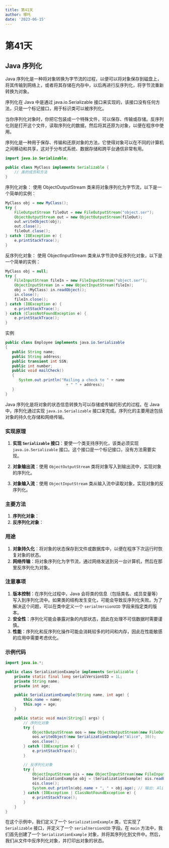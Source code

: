 ```yaml
---
title: 第41天
author: 哪吒
date: '2023-06-15'
---
```


# 第41天

## Java 序列化

Java 序列化是一种将对象转换为字节流的过程，以便可以将对象保存到磁盘上，将其传输到网络上，或者将其存储在内存中，以后再进行反序列化，将字节流重新转换为对象。

序列化在 Java 中是通过 java.io.Serializable 接口来实现的，该接口没有任何方法，只是一个标记接口，用于标识类可以被序列化。

当你序列化对象时，你把它包装成一个特殊文件，可以保存、传输或存储。反序列化则是打开这个文件，读取序列化的数据，然后将其还原为对象，以便在程序中使用。

序列化是一种用于保存、传输和还原对象的方法，它使得对象可以在不同的计算机之间移动和共享，这对于分布式系统、数据存储和跨平台通信非常有用。

```java
import java.io.Serializable;

public class MyClass implements Serializable {
    // 类的成员和方法
}
```

序列化对象： 使用 ObjectOutputStream 类来将对象序列化为字节流，以下是一个简单的实例：

```java
MyClass obj = new MyClass();
try {
    FileOutputStream fileOut = new FileOutputStream("object.ser");
    ObjectOutputStream out = new ObjectOutputStream(fileOut);
    out.writeObject(obj);
    out.close();
    fileOut.close();
} catch (IOException e) {
    e.printStackTrace();
}
```

反序列化对象： 使用 ObjectInputStream 类来从字节流中反序列化对象，以下是一个简单的实例：

```java
MyClass obj = null;
try {
    FileInputStream fileIn = new FileInputStream("object.ser");
    ObjectInputStream in = new ObjectInputStream(fileIn);
    obj = (MyClass) in.readObject();
    in.close();
    fileIn.close();
} catch (IOException e) {
    e.printStackTrace();
} catch (ClassNotFoundException e) {
    e.printStackTrace();
}
```

实例

```java
public class Employee implements java.io.Serializable
{
   public String name;
   public String address;
   public transient int SSN;
   public int number;
   public void mailCheck()
   {
      System.out.println("Mailing a check to " + name
                           + " " + address);
   }
}
```

Java 序列化是将对象的状态信息转换为可以存储或传输的形式的过程。在 Java 中，序列化通过实现 `java.io.Serializable` 接口来完成。序列化的主要用途包括对象的持久化存储和网络传输。

### 实现原理

1. **实现 `Serializable` 接口**：要使一个类支持序列化，该类必须实现 `java.io.Serializable` 接口。这个接口是一个标记接口，没有方法需要实现。

2. **对象输出流**：使用 `ObjectOutputStream` 类将对象写入到输出流中，实现对象的序列化。

3. **对象输入流**：使用 `ObjectInputStream` 类从输入流中读取对象，实现对象的反序列化。

### 主要方法

1. **序列化对象**：
2. **反序列化对象**：

### 用途

1. **对象持久化**：将对象的状态保存到文件或数据库中，以便在程序下次运行时恢复对象的状态。
2. **网络传输**：将对象序列化为字节流，通过网络发送到另一台计算机，然后在那里反序列化为对象。

### 注意事项

1. **版本控制**：在序列化过程中，Java 会将类的信息（包括类名、成员变量等）写入到序列化流中。如果类的结构发生变化，可能会导致反序列化失败。为了解决这个问题，可以在类中定义一个 `serialVersionUID` 字段来指定类的版本。
2. **安全性**：序列化可能会暴露对象的内部状态，因此在处理不可信数据时需要谨慎。
3. **性能**：序列化和反序列化操作可能会消耗较多的时间和内存，因此在性能敏感的应用中需要考虑优化。

### 示例代码

```java
import java.io.*;

public class SerializationExample implements Serializable {
    private static final long serialVersionUID = 1L;
    private String name;
    private int age;

    public SerializationExample(String name, int age) {
        this.name = name;
        this.age = age;
    }

    public static void main(String[] args) {
        // 序列化对象
        try {
            ObjectOutputStream oos = new ObjectOutputStream(new FileOutputStream("object.ser"));
            oos.writeObject(new SerializationExample("Alice", 30));
            oos.close();
        } catch (IOException e) {
            e.printStackTrace();
        }

        // 反序列化对象
        try {
            ObjectInputStream ois = new ObjectInputStream(new FileInputStream("object.ser"));
            SerializationExample obj = (SerializationExample) ois.readObject();
            ois.close();
            System.out.println(obj.name + ", " + obj.age); // 输出: Alice, 30
        } catch (IOException | ClassNotFoundException e) {
            e.printStackTrace();
        }
    }
}

```

在这个示例中，我们定义了一个 `SerializationExample` 类，它实现了 `Serializable` 接口，并定义了一个 `serialVersionUID` 字段。在 `main` 方法中，我们首先创建了一个 `SerializationExample` 对象，并将其序列化到文件中。然后，我们从文件中反序列化对象，并打印出对象的状态。




